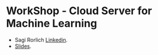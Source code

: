 # WorkShop - Cloud Server for Machine Learning

 - Sagi Rorlich [Linkedin](https://www.linkedin.com/in/sagi-rorlich-78799819/).
 - [Slides](https://docs.google.com/presentation/d/1rw4jUQZbGqx2aCeHsO8nLB-tSz46SJvpKbmnGc_kwHw).
